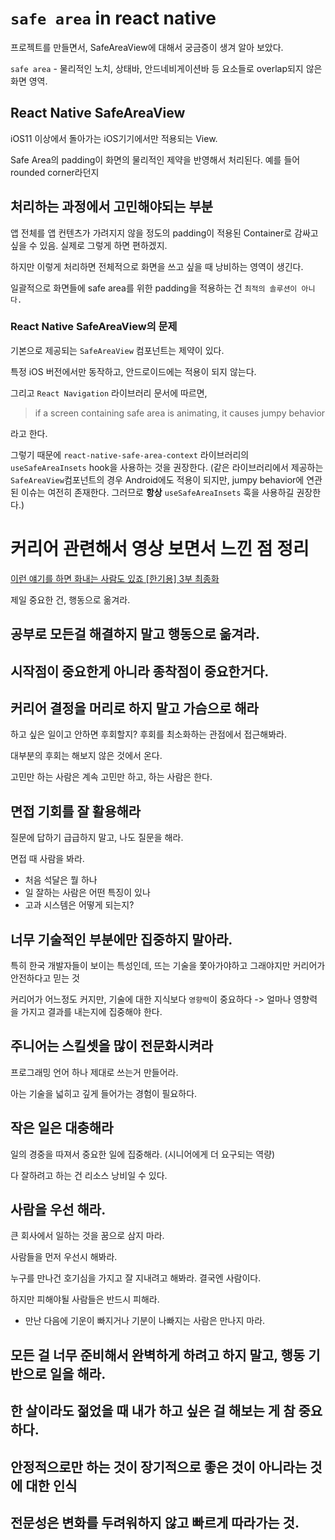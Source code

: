 # `safe area` in react native

프로젝트를 만들면서, SafeAreaView에 대해서 궁금증이 생겨 알아 보았다.

`safe area` - 물리적인 노치, 상태바, 안드네비게이션바 등 요소들로 overlap되지 않은 화면 영역.

## React Native SafeAreaView

iOS11 이상에서 돌아가는 iOS기기에서만 적용되는 View.

Safe Area의 padding이 화면의 물리적인 제약을 반영해서 처리된다. 예를 들어 rounded corner라던지

## 처리하는 과정에서 고민해야되는 부분

앱 전체를 앱 컨텐츠가 가려지지 않을 정도의 padding이 적용된 Container로 감싸고 싶을 수 있음. 실제로 그렇게 하면 편하겠지.

하지만 이렇게 처리하면 전체적으로 화면을 쓰고 싶을 때 낭비하는 영역이 생긴다.

일괄적으로 화면들에 safe area를 위한 padding을 적용하는 건 `최적의 솔루션이 아니다.`

### React Native SafeAreaView의 문제

기본으로 제공되는 `SafeAreaView` 컴포넌트는 제약이 있다.

특정 iOS 버전에서만 동작하고, 안드로이드에는 적용이 되지 않는다.

그리고 `React Navigation` 라이브러리 문서에 따르면,

> if a screen containing safe area is animating, it causes jumpy behavior

라고 한다.

그렇기 때문에 `react-native-safe-area-context` 라이브러리의 `useSafeAreaInsets` hook을 사용하는 것을 권장한다. (같은 라이브러리에서 제공하는 `SafeAreaView`컴포넌트의 경우 Android에도 적용이 되지만, jumpy behavior에 연관된 이슈는 여전히 존재한다. 그러므로 **항상** `useSafeAreaInsets` 훅을 사용하길 권장한다.)

# 커리어 관련해서 영상 보면서 느낀 점 정리

[이런 얘기를 하면 화내는 사람도 있죠 [한기용] 3부 최종화](https://www.youtube.com/watch?v=3U0cbzmwSYc)

제일 중요한 건, 행동으로 옮겨라.

## 공부로 모든걸 해결하지 말고 행동으로 옮겨라.

## 시작점이 중요한게 아니라 종착점이 중요한거다.

## 커리어 결정을 머리로 하지 말고 가슴으로 해라

하고 싶은 일이고 안하면 후회할지? 후회를 최소화하는 관점에서 접근해봐라.

대부분의 후회는 해보지 않은 것에서 온다.

고민만 하는 사람은 계속 고민만 하고, 하는 사람은 한다.

## 면접 기회를 잘 활용해라

질문에 답하기 급급하지 말고, 나도 질문을 해라.

면접 때 사람을 봐라.

- 처음 석달은 뭘 하나
- 일 잘하는 사람은 어떤 특징이 있나
- 고과 시스템은 어떻게 되는지?

## 너무 기술적인 부분에만 집중하지 말아라.

특히 한국 개발자들이 보이는 특성인데, 뜨는 기술을 쫓아가야하고 그래야지만 커리어가 안전하다고 믿는 것

커리어가 어느정도 커지만, 기술에 대한 지식보다 `영향력`이 중요하다
-> 얼마나 영향력을 가지고 결과를 내는지에 집중해야 한다.

## 주니어는 스킬셋을 많이 전문화시켜라

프로그래밍 언어 하나 제대로 쓰는거 만들어라.

아는 기술을 넓히고 깊게 들어가는 경험이 필요하다.

## 작은 일은 대충해라

일의 경중을 따져서 중요한 일에 집중해라. (시니어에게 더 요구되는 역량)

다 잘하려고 하는 건 리소스 낭비일 수 있다.

## 사람을 우선 해라.

큰 회사에서 일하는 것을 꿈으로 삼지 마라.

사람들을 먼저 우선시 해봐라.

누구를 만나건 호기심을 가지고 잘 지내려고 해봐라. 결국엔 사람이다.

하지만 피해야될 사람들은 반드시 피해라.

- 만난 다음에 기운이 빠지거나 기분이 나빠지는 사람은 만나지 마라.

## 모든 걸 너무 준비해서 완벽하게 하려고 하지 말고, 행동 기반으로 일을 해라.

## 한 살이라도 젊었을 때 내가 하고 싶은 걸 해보는 게 참 중요하다.

## 안정적으로만 하는 것이 장기적으로 좋은 것이 아니라는 것에 대한 인식

## 전문성은 변화를 두려워하지 않고 빠르게 따라가는 것.

